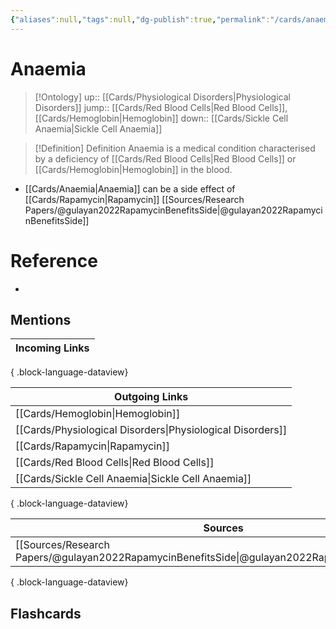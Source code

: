 ```yaml
---
{"aliases":null,"tags":null,"dg-publish":true,"permalink":"/cards/anaemia/","dgPassFrontmatter":true}
---
```


# Anaemia

> [!Ontology]
> up:: [[Cards/Physiological Disorders\|Physiological Disorders]]
> jump:: [[Cards/Red Blood Cells\|Red Blood Cells]], [[Cards/Hemoglobin\|Hemoglobin]]
> down:: [[Cards/Sickle Cell Anaemia\|Sickle Cell Anaemia]]

> [!Definition] Definition
> Anaemia is a medical condition characterised by a deficiency of [[Cards/Red Blood Cells\|Red Blood Cells]] or [[Cards/Hemoglobin\|Hemoglobin]] in the blood.

- [[Cards/Anaemia\|Anaemia]] can be a side effect of [[Cards/Rapamycin\|Rapamycin]] [[Sources/Research Papers/@gulayan2022RapamycinBenefitsSide\|@gulayan2022RapamycinBenefitsSide]]

# Reference
- 

## Mentions
| Incoming Links |
| -------------- |

{ .block-language-dataview}

| Outgoing Links                                                |
| ------------------------------------------------------------- |
| [[Cards/Hemoglobin\|Hemoglobin]]                           |
| [[Cards/Physiological Disorders\|Physiological Disorders]] |
| [[Cards/Rapamycin\|Rapamycin]]                             |
| [[Cards/Red Blood Cells\|Red Blood Cells]]                 |
| [[Cards/Sickle Cell Anaemia\|Sickle Cell Anaemia]]         |

{ .block-language-dataview}

| Sources                                                                                             |
| --------------------------------------------------------------------------------------------------- |
| [[Sources/Research Papers/@gulayan2022RapamycinBenefitsSide\|@gulayan2022RapamycinBenefitsSide]] |

{ .block-language-dataview}

## Flashcards
